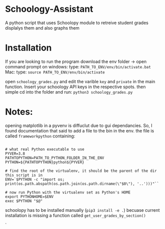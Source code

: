 # Schoology-Assistant
A python script that uses Schoolopy module to retreive student grades displalys them and also graphs them
# Installation
If you are looking to run the program download the env folder
-> open command prompt on 
windows:
  type: `PATH_TO_ENV/env/bin/activate.bat`
Mac:
  type: `source PATH_TO_ENV/env/bin/activate`

open `schoology_grades.py` and edit the varible `key` and `private` in the main function. Insert your schoology API keys in the respective spots.
then simple cd into the folder and run: `python3 schoology_grades.py`

# Notes:
opening matplotlib in a pyvenv is diffuclut due to gui dependancies. So, I found documentation that said to add a file to the bin in the env.
the file is called `frameworkpython` containing:
```#!/bin/bash

# what real Python executable to use
PYVER=3.8
PATHTOPYTHON=PATH_TO_PYTHON_FOLDER_IN_THE_ENV
PYTHON=${PATHTOPYTHON}python${PYVER}

# find the root of the virtualenv, it should be the parent of the dir this script is in
ENV=`$PYTHON -c "import os; print(os.path.abspath(os.path.join(os.path.dirname(\"$0\"), '..')))"``

# now run Python with the virtualenv set as Python's HOME
export PYTHONHOME=$ENV
exec $PYTHON "$@"
```

schoolopy has to be installed manually (`pip3 install -e .`) becuase current installation is missing a function called `get_user_grades_by_section()`

`
